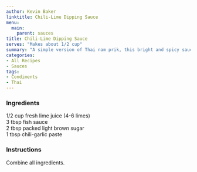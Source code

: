 ```yaml
---
author: Kevin Baker
linktitle: Chili-Lime Dipping Sauce
menu:
  main:
    parent: sauces
title: Chili-Lime Dipping Sauce
serves: "Makes about 1/2 cup"
summary: "A simple version of Thai nam prik, this bright and spicy sauce makes an incredible dip for grilled chicken."
categories:
- All Recipes
- Sauces
tags:
- Condiments
- Thai
---
```

### Ingredients

<div class="ingredient-list">

1/2 cup fresh lime juice (4-6 limes)  
3 tbsp fish sauce  
2 tbsp packed light brown sugar  
1 tbsp chili-garlic paste    

</div>

### Instructions
Combine all ingredients.